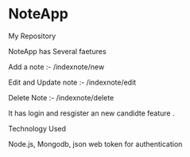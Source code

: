 # NoteApp
My Repository

NoteApp has Several faetures

Add a note  :-  /indexnote/new

Edit and Update note   :-  /indexnote/edit

Delete Note  :-    /indexnote/delete

It has login and resgister an new candidte feature .


Technology Used

Node.js,
Mongodb,
json web token for authentication

